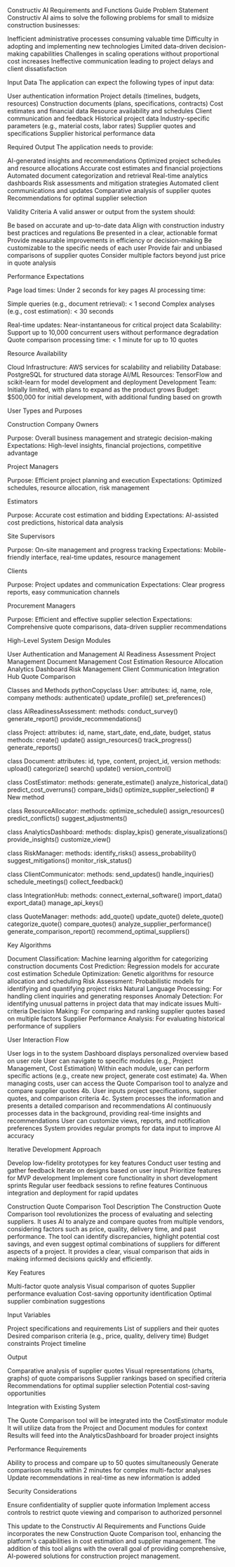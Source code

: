 Constructiv AI Requirements and Functions Guide
Problem Statement
Constructiv AI aims to solve the following problems for small to midsize construction businesses:

Inefficient administrative processes consuming valuable time
Difficulty in adopting and implementing new technologies
Limited data-driven decision-making capabilities
Challenges in scaling operations without proportional cost increases
Ineffective communication leading to project delays and client dissatisfaction

Input Data
The application can expect the following types of input data:

User authentication information
Project details (timelines, budgets, resources)
Construction documents (plans, specifications, contracts)
Cost estimates and financial data
Resource availability and schedules
Client communication and feedback
Historical project data
Industry-specific parameters (e.g., material costs, labor rates)
Supplier quotes and specifications
Supplier historical performance data

Required Output
The application needs to provide:

AI-generated insights and recommendations
Optimized project schedules and resource allocations
Accurate cost estimates and financial projections
Automated document categorization and retrieval
Real-time analytics dashboards
Risk assessments and mitigation strategies
Automated client communications and updates
Comparative analysis of supplier quotes
Recommendations for optimal supplier selection

Validity Criteria
A valid answer or output from the system should:

Be based on accurate and up-to-date data
Align with construction industry best practices and regulations
Be presented in a clear, actionable format
Provide measurable improvements in efficiency or decision-making
Be customizable to the specific needs of each user
Provide fair and unbiased comparisons of supplier quotes
Consider multiple factors beyond just price in quote analysis

Performance Expectations

Page load times: Under 2 seconds for key pages
AI processing time:

Simple queries (e.g., document retrieval): < 1 second
Complex analyses (e.g., cost estimation): < 30 seconds


Real-time updates: Near-instantaneous for critical project data
Scalability: Support up to 10,000 concurrent users without performance degradation
Quote comparison processing time: < 1 minute for up to 10 quotes

Resource Availability

Cloud Infrastructure: AWS services for scalability and reliability
Database: PostgreSQL for structured data storage
AI/ML Resources: TensorFlow and scikit-learn for model development and deployment
Development Team: Initially limited, with plans to expand as the product grows
Budget: $500,000 for initial development, with additional funding based on growth

User Types and Purposes

Construction Company Owners

Purpose: Overall business management and strategic decision-making
Expectations: High-level insights, financial projections, competitive advantage


Project Managers

Purpose: Efficient project planning and execution
Expectations: Optimized schedules, resource allocation, risk management


Estimators

Purpose: Accurate cost estimation and bidding
Expectations: AI-assisted cost predictions, historical data analysis


Site Supervisors

Purpose: On-site management and progress tracking
Expectations: Mobile-friendly interface, real-time updates, resource management


Clients

Purpose: Project updates and communication
Expectations: Clear progress reports, easy communication channels


Procurement Managers

Purpose: Efficient and effective supplier selection
Expectations: Comprehensive quote comparisons, data-driven supplier recommendations


High-Level System Design
Modules

User Authentication and Management
AI Readiness Assessment
Project Management
Document Management
Cost Estimation
Resource Allocation
Analytics Dashboard
Risk Management
Client Communication
Integration Hub
Quote Comparison

Classes and Methods
pythonCopyclass User:
    attributes: id, name, role, company
    methods:
        authenticate()
        update_profile()
        set_preferences()

class AIReadinessAssessment:
    methods:
        conduct_survey()
        generate_report()
        provide_recommendations()

class Project:
    attributes: id, name, start_date, end_date, budget, status
    methods:
        create()
        update()
        assign_resources()
        track_progress()
        generate_reports()

class Document:
    attributes: id, type, content, project_id, version
    methods:
        upload()
        categorize()
        search()
        update()
        version_control()

class CostEstimator:
    methods:
        generate_estimate()
        analyze_historical_data()
        predict_cost_overruns()
        compare_bids()
        optimize_supplier_selection()  # New method

class ResourceAllocator:
    methods:
        optimize_schedule()
        assign_resources()
        predict_conflicts()
        suggest_adjustments()

class AnalyticsDashboard:
    methods:
        display_kpis()
        generate_visualizations()
        provide_insights()
        customize_view()

class RiskManager:
    methods:
        identify_risks()
        assess_probability()
        suggest_mitigations()
        monitor_risk_status()

class ClientCommunicator:
    methods:
        send_updates()
        handle_inquiries()
        schedule_meetings()
        collect_feedback()

class IntegrationHub:
    methods:
        connect_external_software()
        import_data()
        export_data()
        manage_api_keys()

class QuoteManager:
    methods:
        add_quote()
        update_quote()
        delete_quote()
        categorize_quote()
        compare_quotes()
        analyze_supplier_performance()
        generate_comparison_report()
        recommend_optimal_suppliers()

Key Algorithms

Document Classification: Machine learning algorithm for categorizing construction documents
Cost Prediction: Regression models for accurate cost estimation
Schedule Optimization: Genetic algorithms for resource allocation and scheduling
Risk Assessment: Probabilistic models for identifying and quantifying project risks
Natural Language Processing: For handling client inquiries and generating responses
Anomaly Detection: For identifying unusual patterns in project data that may indicate issues
Multi-criteria Decision Making: For comparing and ranking supplier quotes based on multiple factors
Supplier Performance Analysis: For evaluating historical performance of suppliers

User Interaction Flow

User logs in to the system
Dashboard displays personalized overview based on user role
User can navigate to specific modules (e.g., Project Management, Cost Estimation)
Within each module, user can perform specific actions (e.g., create new project, generate cost estimate)
4a. When managing costs, user can access the Quote Comparison tool to analyze and compare supplier quotes
4b. User inputs project specifications, supplier quotes, and comparison criteria
4c. System processes the information and presents a detailed comparison and recommendations
AI continuously processes data in the background, providing real-time insights and recommendations
User can customize views, reports, and notification preferences
System provides regular prompts for data input to improve AI accuracy

Iterative Development Approach

Develop low-fidelity prototypes for key features
Conduct user testing and gather feedback
Iterate on designs based on user input
Prioritize features for MVP development
Implement core functionality in short development sprints
Regular user feedback sessions to refine features
Continuous integration and deployment for rapid updates

Construction Quote Comparison Tool
Description
The Construction Quote Comparison tool revolutionizes the process of evaluating and selecting suppliers. It uses AI to analyze and compare quotes from multiple vendors, considering factors such as price, quality, delivery time, and past performance. The tool can identify discrepancies, highlight potential cost savings, and even suggest optimal combinations of suppliers for different aspects of a project. It provides a clear, visual comparison that aids in making informed decisions quickly and efficiently.

Key Features

Multi-factor quote analysis
Visual comparison of quotes
Supplier performance evaluation
Cost-saving opportunity identification
Optimal supplier combination suggestions

Input Variables

Project specifications and requirements
List of suppliers and their quotes
Desired comparison criteria (e.g., price, quality, delivery time)
Budget constraints
Project timeline

Output

Comparative analysis of supplier quotes
Visual representations (charts, graphs) of quote comparisons
Supplier rankings based on specified criteria
Recommendations for optimal supplier selection
Potential cost-saving opportunities

Integration with Existing System

The Quote Comparison tool will be integrated into the CostEstimator module
It will utilize data from the Project and Document modules for context
Results will feed into the AnalyticsDashboard for broader project insights

Performance Requirements

Ability to process and compare up to 50 quotes simultaneously
Generate comparison results within 2 minutes for complex multi-factor analyses
Update recommendations in real-time as new information is added

Security Considerations

Ensure confidentiality of supplier quote information
Implement access controls to restrict quote viewing and comparison to authorized personnel

This update to the Constructiv AI Requirements and Functions Guide incorporates the new Construction Quote Comparison tool, enhancing the platform's capabilities in cost estimation and supplier management. The addition of this tool aligns with the overall goal of providing comprehensive, AI-powered solutions for construction project management.